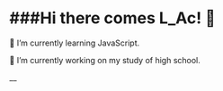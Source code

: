 <h1>###Hi there comes L_Ac! 👋</h1>

<!--
**Logic-Accepted/Logic-Accepted** is a ✨ _special_ ✨ repository because its `README.md` (this file) appears on your GitHub profile.

Here are some ideas to get you started:

- 🔭 I’m currently working on ...
- 🌱 I’m currently learning ...
- 👯 I’m looking to collaborate on ...
- 🤔 I’m looking for help with ...
- 💬 Ask me about ...
- 📫 How to reach me: ...
- 😄 Pronouns: ...
- ⚡ Fun fact: ...
-->
 <p>🌱 I’m currently learning JavaScript.</p>
 <p>🔭 I’m currently working on my study of high school.</p>
__
